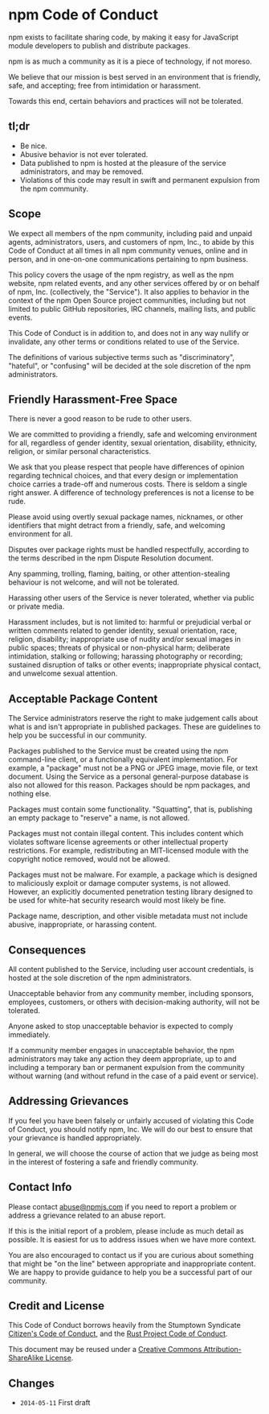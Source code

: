 # npm Code of Conduct

npm exists to facilitate sharing code, by making it easy for
JavaScript module developers to publish and distribute packages.

npm is as much a community as it is a piece of technology, if not
moreso.

We believe that our mission is best served in an environment that is
friendly, safe, and accepting; free from intimidation or harassment.

Towards this end, certain behaviors and practices will not be
tolerated.

## tl;dr

* Be nice.
* Abusive behavior is not ever tolerated.
* Data published to npm is hosted at the pleasure of the service
  administrators, and may be removed.
* Violations of this code may result in swift and permanent expulsion
  from the npm community.

## Scope

We expect all members of the npm community, including paid and unpaid
agents, administrators, users, and customers of npm, Inc., to abide by
this Code of Conduct at all times in all npm community venues, online
and in person, and in one-on-one communications pertaining to npm
business.

This policy covers the usage of the npm registry, as well as the npm
website, npm related events, and any other services offered by or on
behalf of npm, Inc. (collectively, the "Service").  It also applies to
behavior in the context of the npm Open Source project communities,
including but not limited to public GitHub repositories, IRC channels,
mailing lists, and public events.

This Code of Conduct is in addition to, and does not in any way
nullify or invalidate, any other terms or conditions related to use of
the Service.

The definitions of various subjective terms such as "discriminatory",
"hateful", or "confusing" will be decided at the sole discretion of
the npm administrators.

## Friendly Harassment-Free Space

There is never a good reason to be rude to other users.

We are committed to providing a friendly, safe and welcoming
environment for all, regardless of gender identity, sexual
orientation, disability, ethnicity, religion, or similar personal
characteristics.

We ask that you please respect that people have differences of opinion
regarding technical choices, and that every design or implementation
choice carries a trade-off and numerous costs.  There is seldom a
single right answer.  A difference of technology preferences is not a
license to be rude.

Please avoid using overtly sexual package names, nicknames, or other
identifiers that might detract from a friendly, safe, and welcoming
environment for all.

Disputes over package rights must be handled respectfully, according
to the terms described in the npm Dispute Resolution document.

Any spamming, trolling, flaming, baiting, or other attention-stealing
behaviour is not welcome, and will not be tolerated.

Harassing other users of the Service is never tolerated, whether via
public or private media.

Harassment includes, but is not limited to: harmful or prejudicial
verbal or written comments related to gender identity, sexual
orientation, race, religion, disability; inappropriate use of nudity
and/or sexual images in public spaces; threats of physical or
non-physical harm; deliberate intimidation, stalking or following;
harassing photography or recording; sustained disruption of talks or
other events; inappropriate physical contact, and unwelcome sexual
attention.

## Acceptable Package Content

The Service administrators reserve the right to make judgement calls
about what is and isn't appropriate in published packages.  These are
guidelines to help you be successful in our community.

Packages published to the Service must be created using the npm
command-line client, or a functionally equivalent implementation.  For
example, a "package" must not be a PNG or JPEG image, movie file, or
text document.  Using the Service as a personal general-purpose
database is also not allowed for this reason.  Packages should be npm
packages, and nothing else.

Packages must contain some functionality.  "Squatting", that is,
publishing an empty package to "reserve" a name, is not allowed.

Packages must not contain illegal content.  This includes content
which violates software license agreements or other intellectual
property restrictions.  For example, redistributing an MIT-licensed
module with the copyright notice removed, would not be allowed.

Packages must not be malware.  For example, a package which is
designed to maliciously exploit or damage computer systems, is not
allowed.  However, an explicitly documented penetration testing
library designed to be used for white-hat security research would most
likely be fine.

Package name, description, and other visible metadata must not include
abusive, inappropriate, or harassing content.

## Consequences

All content published to the Service, including user account
credentials, is hosted at the sole discretion of the npm
administrators.

Unacceptable behavior from any community member, including sponsors,
employees, customers, or others with decision-making authority, will
not be tolerated.

Anyone asked to stop unacceptable behavior is expected to comply
immediately.

If a community member engages in unacceptable behavior, the npm
administrators may take any action they deem appropriate, up to and
including a temporary ban or permanent expulsion from the community
without warning (and without refund in the case of a paid event or
service).

## Addressing Grievances

If you feel you have been falsely or unfairly accused of violating
this Code of Conduct, you should notify npm, Inc.  We will do our best
to ensure that your grievance is handled appropriately.

In general, we will choose the course of action that we judge as being
most in the interest of fostering a safe and friendly community.

## Contact Info

Please contact <abuse@npmjs.com> if you need to report a problem or
address a grievance related to an abuse report.

If this is the initial report of a problem, please include as much
detail as possible.  It is easiest for us to address issues when we
have more context.

You are also encouraged to contact us if you are curious about
something that might be "on the line" between appropriate and
inappropriate content.  We are happy to provide guidance to help you
be a successful part of our community.

## Credit and License

This Code of Conduct borrows heavily from the Stumptown Syndicate
[Citizen's Code of Conduct](http://citizencodeofconduct.org/), and the
[Rust Project Code of
Conduct](https://github.com/mozilla/rust/wiki/Note-development-policy#conduct).

This document may be reused under a [Creative Commons
Attribution-ShareAlike
License](http://creativecommons.org/licenses/by-sa/4.0/).

## Changes

* `2014-05-11` First draft
